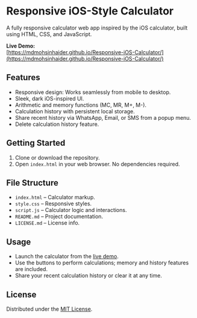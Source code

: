 # Responsive iOS-Style Calculator

A fully responsive calculator web app inspired by the iOS calculator, built using HTML, CSS, and JavaScript.

**Live Demo:**  
[https://mdmohsinhaider.github.io/Responsive-iOS-Calculator/](https://mdmohsinhaider.github.io/Responsive-iOS-Calculator/)

## Features

- Responsive design: Works seamlessly from mobile to desktop.
- Sleek, dark iOS-inspired UI.
- Arithmetic and memory functions (MC, MR, M+, M-).
- Calculation history with persistent local storage.
- Share recent history via WhatsApp, Email, or SMS from a popup menu.
- Delete calculation history feature.

## Getting Started

1. Clone or download the repository.
2. Open `index.html` in your web browser. No dependencies required.

## File Structure

- `index.html` – Calculator markup.
- `style.css` – Responsive styles.
- `script.js` – Calculator logic and interactions.
- `README.md` – Project documentation.
- `LICENSE.md` – License info.

## Usage

- Launch the calculator from the [live demo](https://mdmohsinhaider.github.io/Responsive-iOS-Calculator/).
- Use the buttons to perform calculations; memory and history features are included.
- Share your recent calculation history or clear it at any time.

## License

Distributed under the [MIT License](LICENSE.md).
